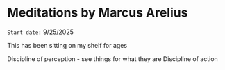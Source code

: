 # Meditations by Marcus Arelius 

`Start date:` 9/25/2025


This has been sitting on my shelf for ages 


Discipline of perception - see things for what they are
Discipline of action 